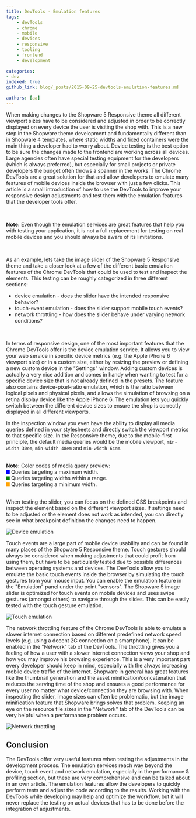 ```yaml
---
title: DevTools - Emulation features
tags:
    - devTools
    - chrome
    - mobile
    - devices
    - responsive
    - tooling
    - frontend
    - development

categories:
- dev
indexed: true
github_link: blog/_posts/2015-09-25-devtools-emulation-features.md

authors: [aa]
---
```


When making changes to the Shopware 5 Responsive theme all different viewport sizes have to be considered and adjusted in order to be correctly displayed on every device the user is visiting the shop with. This is a new step in the Shopware theme development and fundamentally different than in Shopware 4 templates, where static widths and fixed containers were the main thing a developer had to worry about. Device testing is the best option to be sure the changes made to the frontend are working across all devices. Large agencies often have special testing equipment for the developers (which is always preferred), but especially for small projects or private developers the budget often throws a spanner in the works. The Chrome DevTools are a great solution for that and allow developers to emulate many features of mobile devices inside the browser with just a few clicks. This article is a small introduction of how to use the DevTools to improve your responsive design adjustments and test them with the emulation features that the developer tools offer.

<br>

**Note:** Even though the emulation services are great features that help you with testing your application, it is not a full replacement for testing on real mobile devices and you should always be aware of its limitations.

<br>

As an example, lets take the image slider of the Shopware 5 Responsive theme and take a closer look at a few of the different basic emulation features of the Chrome DevTools that could be used to test and inspect the elements. This testing can be roughly categorized in three different sections:

+   device emulation - does the slider have the intended responsive behavior?
+   touch-event emulation - does the slider support mobile touch events?
+   network throttling - how does the slider behave under varying network conditions?

<br>

In terms of responsive design, one of the most important features that the Chrome DevTools offer is the device emulation service. It allows you to view your web service in specific device metrics (e.g. the Apple iPhone 6 viewport size) or in a custom size, either by resizing the preview or defining a new custom device in the "Settings" window. Adding custom devices is actually a very nice addition and comes in handy when wanting to test for a specific device size that is not already defined in the presets. The feature also contains device-pixel-ratio emulation, which is the ratio between logical pixels and physical pixels, and allows the simulation of browsing on a retina display device like the Apple iPhone 6. The emulation lets you quickly switch between the different device sizes to ensure the shop is correctly displayed in all different viewports.

In the inspection window you even have the ability to display all media queries defined in your stylesheets and directly switch the viewport metrics to that specific size. In the Responsive theme, due to the mobile-first principle, the default media queries would be the mobile viewport, `min-width 30em`, `min-width 48em` and `min-width 64em`.

<br>**Note:** Color codes of media query preview:
<br><span style="display:inline-block;height:10px;width:10px;background:blue;"></span> Queries targeting a maximum width.
<br><span style="display:inline-block;height:10px;width:10px;background:green;"></span> Queries targeting widths within a range.
<br><span style="display:inline-block;height:10px;width:10px;background:orange;"></span> Queries targeting a minimum width.
<br>
<br>

When testing the slider, you can focus on the defined CSS breakpoints and inspect the element based on the different viewport sizes. If settings need to be adjusted or the element does not work as intended, you can directly see in what breakpoint definition the changes need to happen.

![Device emulation](/blog/img/devtools_breakpoints.png)

Touch events are a large part of mobile device usability and can be found in many places of the Shopware 5 Responsive theme. Touch gestures should always be considered when making adjustments that could profit from using them, but have to be particularly tested due to possible differences between operating systems and devices. The DevTools allow you to emulate the basic touch events inside the browser by simulating the touch gestures from your mouse input. You can enable the emulation feature in the "Emulation" panel under the point "sensors". The Shopware 5 image slider is optimized for touch events on mobile devices and uses swipe gestures (amongst others) to navigate through the slides. This can be easily tested with the touch gesture emulation.

![Touch emulation](/blog/img/devtools_touch.png)

The network throttling feature of the Chrome DevTools is able to emulate a slower internet connection based on different predefined network speed levels (e.g. using a decent 2G connection on a smartphone). It can be enabled in the "Network" tab of the DevTools. The throttling gives you a feeling of how a user with a slower internet connection views your shop and how you may improve his browsing experience. This is a very important part every developer should keep in mind, especially with the always increasing mobile device traffic of the internet. Shopware in general has great features like the thumbnail generation and the asset minification/concatenation that reduces the serving time of the shop and ensures a good performance for every user no matter what device/connection they are browsing with. When inspecting the slider, image sizes can often be problematic, but the image minification feature that Shopware brings solves that problem. Keeping an eye on the resource file sizes in the "Network" tab of the DevTools can be very helpful when a performance problem occurs.

![Network throttling](/blog/img/devtools_throttling.png)

## Conclusion

The DevTools offer very useful features when testing the adjustments in the development process. The emulation services reach way beyond the device, touch event and network emulation, especially in the performance & profiling section, but these are very comprehensive and can be talked about in an own article. The emulation features allow the developers to quickly perform tests and adjust the code according to the results. Working with the DevTools while developing may help and optimize the workflow, but it will never replace the testing on actual devices that has to be done before the integration of adjustments.